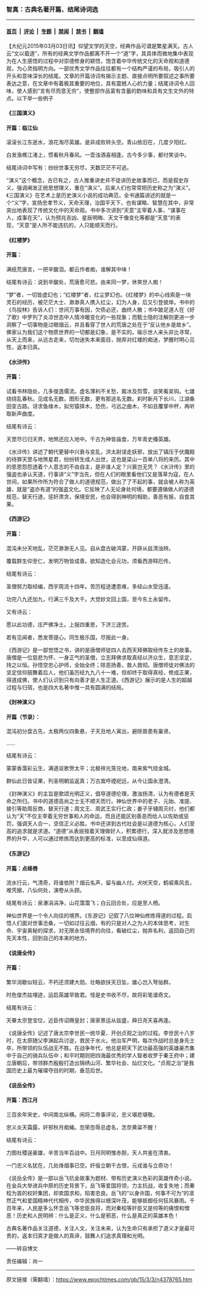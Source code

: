 ### 智真：古典名著开篇、结尾诗词选

---

#### [首页](../../../..?n4378765) &nbsp;|&nbsp; [评论](../../../../../epoch-comment?n4378765) &nbsp;|&nbsp; [专题](../../../../../epoch-special?n4378765) &nbsp;|&nbsp; [禁闻](../../../../../epoch-news?n4378765) &nbsp;|&nbsp; [禁书](../../../../../books?n4378765) &nbsp;|&nbsp; [翻墙](https://github.com/gfw-breaker/nogfw/blob/master/README.md?n4378765)


<div class="post_content" id="artbody" itemprop="articleBody">
 <!-- article content begin -->
 <p>
  【大纪元2015年03月03日讯】仰望文学的天空，经典作品可谓是繁星满天。古人云“文以载道”，所有的经典文学作品都离不开一个“道”字，其具体而微地集中表现为在人生感悟的过程中对崇德修身的颖悟，饱含着中华传统文化的天命观和道德观，为心灵指明方向。一部优秀文学作品往往都有一个结构严谨的布局，吸引人的开头和意味深长的结尾。文章的开篇诗词有揭示主题、直接点明所要叙述之事所要表达之意，在文章中有着极其重要的地位，具有震撼人心的力量；结尾诗词令人回味，使人感到“言有尽而意无穷”，使整部作品富有含蓄的韵味和具有文生文外的特点。以下举一些例子
 </p>
 <h4>
  《三国演义》
 </h4>
 <h4>
  开篇：临江仙
 </h4>
 <p>
  滚滚长江东逝水，浪花淘尽英雄。是非成败转头空。青山依旧在，几度夕阳红。
 </p>
 <p>
  白发渔樵江渚上，惯看秋月春风。一壶浊酒喜相逢。古今多少事，都付笑谈中。
 </p>
 <p>
  结尾诗词中写有：纷纷世事无穷尽，天数茫茫不可逃。
 </p>
 <p>
  “演义”这个概念，古已有之，古人推重讲史并不徒讲历史故事而已，而是叙史存义，强调阐发正统思想理义，重在“演义”。后来人们也常常把历史称之为“演义”。《三国演义》在艺术上是历史演义小说的成功典范，全书通篇讲述的就是一个“义”字，宣扬忠孝节义，天命天理，治国平天下，也有谋略、智慧在其中，非常突出地表现了传统文化中的天命观。书中多次讲到“天意”主宰着人事，“谋事在人，成事在天”，认为预兆吉凶、星辰明晦、天文干像变化等都是“天意”的表现，“天意”是人所不能违抗的，人只能顺天而行。
 </p>
 <h4>
  《红楼梦》
 </h4>
 <h4>
  开篇：
 </h4>
 <p>
  满纸荒唐言，一把辛酸泪。都云作者痴，谁解其中味！
 </p>
 <p>
  结尾有诗云：说到辛酸处，荒唐愈可悲。由来同一梦，休笑世人痴！
 </p>
 <p>
  “梦”者，一切皆虚幻也；“红楼梦”者，红尘梦幻也。《红楼梦》的中心线索是一块灵石的经历，被茫茫大士、渺渺真人携入红尘，幻为人身，后又引登彼岸。书中的《鸟投林》告诉人们：世间万事有因，欠债必还，曲终人散；书中跛足道人在《好了歌》中罗列了炎凉世态中人情冷暖变化的一些现象；而甄士隐的注解则更进一步洞察了一切事物是过眼烟云，并且看穿了世人的荒唐之处在于“反认他乡是故乡”。佛家认为我们这个物质世界的一切都是幻象，是不实的。喻示世人来头非比寻常，从天上而来，从远古走来，切勿迷失本来面目，抛弃对红楼的痴迷，梦醒时明心见性，返本归真。
 </p>
 <h4>
  《水浒传》
 </h4>
 <h4>
  开篇：
 </h4>
 <p>
  试看书林隐处，几多俊逸儒流。虚名薄利不关愁，裁冰及剪雪，谈笑看吴钩。七雄绕绕乱春秋。见成名无数，图形无数，更有那逃名无数。刹时新月下长川，江湖桑田变古路。讶求鱼缘木，拟穷猿择木，恐伤，弓远之曲木，不如且覆掌中杯，再听取新声曲度。
 </p>
 <p>
  结尾有诗云：
 </p>
 <p>
  天罡尽已归天界，地煞还应入地中。千古为神皆庙食，万年青史播英雄。
 </p>
 <p>
  《水浒传》讲述了朝代更替中兴衰与变乱，洪太尉误走妖邪，放出了镇压于伏魔殿的待罪天罡与地煞星君，纷纷转生成人出世，这也是梁山一百单八将的来历。其中的恩恩怨怨透着个人意志的不由自主，是非谁人定？兴衰岂无凭？《水浒传》里的强盗也承认天道，行事讲“义”字当先，但在人们的眼里看他们又是落草为寇，在人世间，如果所作所为符合了做人的道德规范，做出了了不起的事，就会被人称为英雄，就是“盗亦有道”的强盗文化。它反映了人无论身处何境，都要遵循做人的道德规范，替天行道，惩奸肃贪，保境安民，也会得到神明的相助，善恶有报，自食其果。
 </p>
 <h4>
  《西游记》
 </h4>
 <h4>
  开篇：
 </h4>
 <p>
  混沌未分天地乱，茫茫渺渺无人见。自从盘古破鸿蒙，开辟从兹清浊辨。
 </p>
 <p>
  覆载群生仰至仁，发明万物皆成善。欲知造化会元功，须看西游释厄传。
 </p>
 <p>
  结尾有诗云：
 </p>
 <p>
  圣僧努力取经编，西宇周流十四年。苦历程途遭患难，多经山水受迍邅。
 </p>
 <p>
  功完八九还加九，行满三千及大千。大觉妙文回上国，至今东土永留传。
 </p>
 <p>
  又有诗云：
 </p>
 <p>
  愿以此功德，庄严佛净土。上报四重恩，下济三途苦。
 </p>
 <p>
  若有见闻者，悉发菩提心。同生极乐国，尽报此一身。
 </p>
 <p>
  《西游记》是一部觉悟之书，讲的是唐僧师徒四人去西天拜佛取经传东土的故事。唐僧是一位慈悲为怀、一身正气的圣僧，立志拜佛求取真经以济众生，意志坚定，持之以恒。孙悟空忠心护师，全始全终；除恶扬善，救人救彻。唐僧师徒对佛法的坚定信仰鼓舞着后人，他们虽历经九九八十一难，但却终于取得真经，修成正果，得道成佛，使人们认识到只有向善才是人生正道。《西游记》展示的是人生的超越过程与归宿，也是四大名著中惟一具有圆满的结局。
 </p>
 <h4>
  《封神演义》
 </h4>
 <h4>
  开篇（节录）：
 </h4>
 <p>
  混沌初分盘古先，太极两仪四象悬，子天丑地人寅出，避除兽患有巢贤。
 </p>
 <p>
  ……
 </p>
 <p>
  结尾有诗云：
 </p>
 <p>
  蒙蒙香霭彩云生，满道讴歌贺太平；北极祥光笼兑地，南来紫气绕金城。
 </p>
 <p>
  群仙此日皆证果，列圣明朝监返真；万古嵩呼禋祀远，从今让国永澄清。
 </p>
 <p>
  《封神演义》的主旨是歌颂光明正义，倡导道德伦理，激浊扬清，认为有德者是天命之所归。书中的道德高尚之士无不顺天而行。神仙世界中的老子、元始、准提、接引等助周反商，替天行道；周文王、周武王实行仁政；姜子牙辅周灭纣，他们都认为“天”不仅主宰着无穷世事和人的命运，而且还能区别善恶而给人以佐助或惩罚，强调天人合一，坚信正义必胜。书中还讲到古代社会是以道德为核心，人们至高的追求就是求道。“道德”从表层按着天理做好人，积累德行，深入就涉及思想境界的升华，人可以通过修炼而达到更高的标准，以至成仙得道。
 </p>
 <h4>
  《东游记》
 </h4>
 <h4>
  开篇：点绛唇
 </h4>
 <p>
  流水行云，气清奇，将谁依附？烟云名声，留与幽人付。犬吠天空，鹤唳乘风去，难凭据，八仙何处，演卷从头顾。
 </p>
 <p>
  结尾有诗云：泉瀑涓涓净，山花霭霭飞；白云回合处，应是至人栖。
 </p>
 <p>
  神仙世界是一个令人向往的境界。《东游记》记叙了八位神仙修炼得道的过程。启悟人们面对世事沧桑，一切如过往云烟，有的只是对人之为人的本体思考，对生命、宇宙奥秘的探求，对无限永恒境界的向往，看破红尘，抛弃名利，返回自己的先天本性，回到自己的本来的地方。
 </p>
 <h4>
  《说唐全传》
 </h4>
 <h4>
  开篇：
 </h4>
 <p>
  繁华消歇似轻云，不朽还须建大勋。壮略欲扶天日坠，雄心岂入弩骀群。
 </p>
 <p>
  时危俊杰姑埋迹，运启英雄早致君。怪是史书收不尽，故将彩笔谱奇文。
 </p>
 <p>
  结尾有诗云：
 </p>
 <p>
  天眷太宗登宝位，近臣传诏赐皇封；唐家景运从兹盛，舜日尧天喜再逢。
 </p>
 <p>
  《说唐全传》记述了唐太宗李世民一统华夏、开创贞观之治的过程。李世民十八岁时，在太原随父李渊起兵讨逆，救民于水火。他治军严明，每次作战时总是身先士卒，所带领的队伍战无不胜。在战争年代，他总是把天下武功最高强的英雄豪杰集中于自己的骑兵队伍中；和平时期则把四海最优秀的学人智者收罗于秦王府中；建立唐朝后，带领群杰殷殷打造出锦绣山河、繁华社会、灿烂文化。“贞观之治”是我国历史上最为璀璨夺目的时期，垂范后世。
 </p>
 <h4>
  《说岳全传》
 </h4>
 <h4>
  开篇：西江月
 </h4>
 <p>
  三百余年宋史，中间南北纵横。闲将二帝事评论，忠义堪悲堪敬。
 </p>
 <p>
  忠义炎天霜露，奸邪秋月痴蝇。忽荣忽辱总虚名，怎奈黄粱不醒！
 </p>
 <p>
  结尾有诗云：
 </p>
 <p>
  力图社稷逞豪雄，辛苦当年百战中。日月同明惟赤胆，天人共鉴在清衷。
 </p>
 <p>
  一门忠义名犹在，几处烽烟事已空。奸佞立朝千古恨，元戎谁与立奇功！
 </p>
 <p>
  《说岳全传》是一部以岳飞抗金故事为题材、带有历史演义色彩的英雄传奇小说。在金兵大举进兵中原的历史背景下，岳飞等爱国将领，力主抗战，收复失地；而秦桧为首的权奸集团，却卖国求和，陷害忠良。岳飞的“以身许国，何事不可为”的凛然正气和爱国精神代代相传，中华民族得以根深叶茂，能够抵御任何狂风暴雨。千百年来，人民是多么怀念岳飞等忠臣良将，而对秦桧等奸臣又是何等的痛恨和憎恶！历史和人民明辨：什么是正义，什么是邪恶，什么是真正的英雄本色！
 </p>
 <p>
  古典名著作品关注道德，关注人文，关注未来，认为生命只有承担了道义才是最可贵的，返本归真才是做人的真谛，鼓舞人们追求真理和光明。
 </p>
 <p>
  ——转自博文
 </p>
 <p>
  责任编辑：尚一
 </p>
 <p>
 </p>
 <!-- article content end -->
 <div id="below_article_ad">
 </div>
</div>


---

原文链接（需翻墙）：https://www.epochtimes.com/gb/15/3/3/n4378765.htm